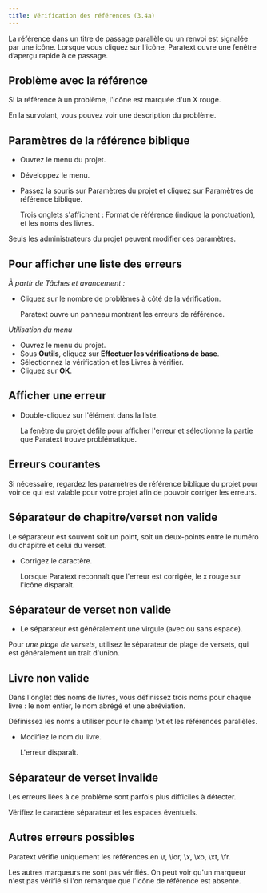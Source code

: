 ```yaml
---
title: Vérification des références (3.4a)
---
```

La référence dans un titre de passage parallèle ou un renvoi est signalée par une icône. Lorsque vous cliquez sur l'icône, Paratext ouvre une fenêtre d’aperçu rapide à ce passage.

## Problème avec la référence

Si la référence à un problème, l'icône est marquée d'un X rouge.

En la survolant, vous pouvez voir une description du problème.

## Paramètres de la référence biblique

-   Ouvrez le menu du projet.
-   Développez le menu.
-   Passez la souris sur Paramètres du projet et cliquez sur Paramètres de référence biblique.

    Trois onglets s'affichent : Format de référence (indique la ponctuation), et les noms des livres.

Seuls les administrateurs du projet peuvent modifier ces paramètres.

## Pour afficher une liste des erreurs

*À partir de Tâches et avancement :*

-   Cliquez sur le nombre de problèmes à côté de la vérification.

    Paratext ouvre un panneau montrant les erreurs de référence.

*Utilisation du menu*

-   Ouvrez le menu du projet.
-   Sous **Outils**, cliquez sur **Effectuer les vérifications de base**.
-   Sélectionnez la vérification et les Livres à vérifier.
-   Cliquez sur **OK**.

## Afficher une erreur

-   Double-cliquez sur l'élément dans la liste.

    La fenêtre du projet défile pour afficher l'erreur et sélectionne la partie que Paratext trouve problématique.

## Erreurs courantes

Si nécessaire, regardez les paramètres de référence biblique du projet pour voir ce qui est valable pour votre projet afin de pouvoir corriger les erreurs.

## Séparateur de chapitre/verset non valide

Le séparateur est souvent soit un point, soit un deux-points entre le numéro du chapitre et celui du verset.

-   Corrigez le caractère.

    Lorsque Paratext reconnaît que l'erreur est corrigée, le x rouge sur l'icône disparaît.

## Séparateur de verset non valide

-   Le séparateur est généralement une virgule (avec ou sans espace).

Pour *une plage de versets*, utilisez le séparateur de plage de versets, qui est généralement un trait d'union.

## Livre non valide

Dans l'onglet des noms de livres, vous définissez trois noms pour chaque livre : le nom entier, le nom abrégé et une abréviation.

Définissez les noms à utiliser pour le champ \\xt et les références parallèles.

-   Modifiez le nom du livre.

    L'erreur disparaît.

## Séparateur de verset invalide

Les erreurs liées à ce problème sont parfois plus difficiles à détecter.

Vérifiez le caractère séparateur et les espaces éventuels.

## Autres erreurs possibles

Paratext vérifie uniquement les références en \\r, \\ior, \\x, \\xo, \\xt, \\fr.

Les autres marqueurs ne sont pas vérifiés. On peut voir qu'un marqueur n'est pas vérifié si l'on remarque que l'icône de référence est absente.

